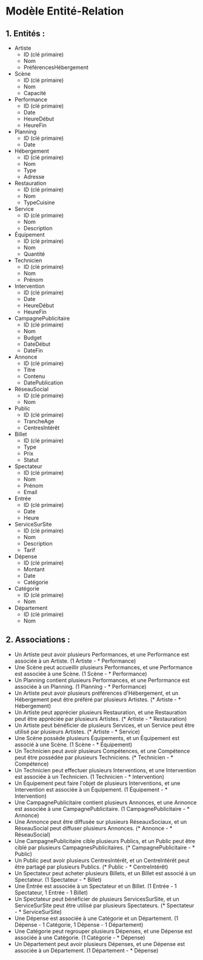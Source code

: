 # Modèle Entité-Relation

## 1. Entités :

- Artiste
    - ID (clé primaire)
    - Nom
    - PréférencesHébergement
- Scène
    - ID (clé primaire)
    - Nom
    - Capacité
- Performance
    - ID (clé primaire)
    - Date
    - HeureDébut
    - HeureFin
- Planning
    - ID (clé primaire)
    - Date
- Hébergement
    - ID (clé primaire)
    - Nom
    - Type
    - Adresse
- Restauration
    - ID (clé primaire)
    - Nom
    - TypeCuisine
- Service
    - ID (clé primaire)
    - Nom
    - Description
- Équipement
    - ID (clé primaire)
    - Nom
    - Quantité
- Technicien
    - ID (clé primaire)
    - Nom
    - Prénom
- Intervention
    - ID (clé primaire)
    - Date
    - HeureDébut
    - HeureFin
- CampagnePublicitaire
    - ID (clé primaire)
    - Nom
    - Budget
    - DateDébut
    - DateFin
- Annonce
    - ID (clé primaire)
    - Titre
    - Contenu
    - DatePublication
- RéseauSocial
    - ID (clé primaire)
    - Nom
- Public
    - ID (clé primaire)
    - TrancheAge
    - CentresIntérêt
- Billet
    - ID (clé primaire)
    - Type
    - Prix
    - Statut
- Spectateur
    - ID (clé primaire)
    - Nom
    - Prénom
    - Email
- Entrée
    - ID (clé primaire)
    - Date
    - Heure
- ServiceSurSite
    - ID (clé primaire)
    - Nom
    - Description
    - Tarif
- Dépense
    - ID (clé primaire)
    - Montant
    - Date
    - Catégorie
- Catégorie
    - ID (clé primaire)
    - Nom
- Département
    - ID (clé primaire)
    - Nom

## 2. Associations :

- Un Artiste peut avoir plusieurs Performances, et une Performance est associée à un Artiste. (1 Artiste - *
  Performance)
- Une Scène peut accueillir plusieurs Performances, et une Performance est associée à une Scène. (1 Scène - *
  Performance)
- Un Planning contient plusieurs Performances, et une Performance est associée à un Planning. (1 Planning - *
  Performance)
- Un Artiste peut avoir plusieurs préférences d'Hébergement, et un Hébergement peut être préféré par plusieurs
  Artistes. (* Artiste - * Hébergement)
- Un Artiste peut apprécier plusieurs Restauration, et une Restauration peut être appréciée par plusieurs Artistes. (*
  Artiste - * Restauration)
- Un Artiste peut bénéficier de plusieurs Services, et un Service peut être utilisé par plusieurs Artistes. (*
  Artiste - * Service)
- Une Scène possède plusieurs Équipements, et un Équipement est associé à une Scène. (1 Scène - * Équipement)
- Un Technicien peut avoir plusieurs Compétences, et une Compétence peut être possédée par plusieurs Techniciens. (*
  Technicien - * Compétence)
- Un Technicien peut effectuer plusieurs Interventions, et une Intervention est associée à un Technicien. (1
  Technicien - * Intervention)
- Un Équipement peut faire l'objet de plusieurs Interventions, et une Intervention est associée à un Équipement. (1
  Équipement - * Intervention)
- Une CampagnePublicitaire contient plusieurs Annonces, et une Annonce est associée à une CampagnePublicitaire. (1
  CampagnePublicitaire - * Annonce)
- Une Annonce peut être diffusée sur plusieurs RéseauxSociaux, et un RéseauSocial peut diffuser plusieurs Annonces. (*
  Annonce - * RéseauSocial)
- Une CampagnePublicitaire cible plusieurs Publics, et un Public peut être ciblé par plusieurs
  CampagnesPublicitaires. (* CampagnePublicitaire - * Public)
- Un Public peut avoir plusieurs CentresIntérêt, et un CentreIntérêt peut être partagé par plusieurs Publics. (*
  Public - * CentreIntérêt)
- Un Spectateur peut acheter plusieurs Billets, et un Billet est associé à un Spectateur. (1 Spectateur - * Billet)
- Une Entrée est associée à un Spectateur et un Billet. (1 Entrée - 1 Spectateur, 1 Entrée - 1 Billet)
- Un Spectateur peut bénéficier de plusieurs ServicesSurSite, et un ServiceSurSite peut être utilisé par plusieurs
  Spectateurs. (* Spectateur - * ServiceSurSite)
- Une Dépense est associée à une Catégorie et un Département. (1 Dépense - 1 Catégorie, 1 Dépense - 1 Département)
- Une Catégorie peut regrouper plusieurs Dépenses, et une Dépense est associée à une Catégorie. (1 Catégorie - *
  Dépense)
- Un Département peut avoir plusieurs Dépenses, et une Dépense est associée à un Département. (1 Département - *
  Dépense)
